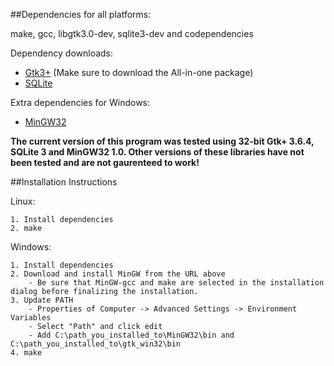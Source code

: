 ##Dependencies for all platforms:

make, gcc, libgtk3.0-dev, sqlite3-dev and codependencies

Dependency downloads:
* [Gtk3+](http://www.gtk.org/download/win32.php) (Make sure to download the All-in-one package)
* [SQLite](http://www.sqlite.org/download.html)


Extra dependencies for Windows:
* [MinGW32](http://www.mingw.org/)

**The current version of this program was tested using 32-bit Gtk+ 3.6.4, SQLite 3 and MinGW32 1.0. Other versions of these libraries have not been tested and are not gaurenteed to work!**

##Installation Instructions  


Linux:

	1. Install dependencies
	2. make

Windows:

	1. Install dependencies
	2. Download and install MinGW from the URL above
		- Be sure that MinGW-gcc and make are selected in the installation dialog before finalizing the installation.
	3. Update PATH
		- Properties of Computer -> Advanced Settings -> Environment Variables
		- Select "Path" and click edit
		- Add C:\path_you_installed_to\MinGW32\bin and C:\path_you_installed_to\gtk_win32\bin
	4. make
